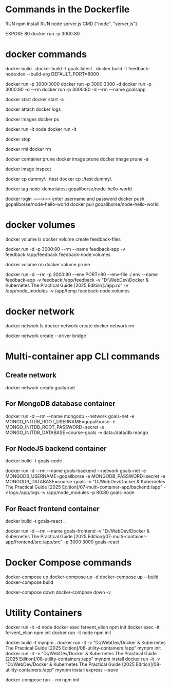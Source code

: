# Commands in the Dockerfile

RUN npm install <!-- This and other commands are for setting up the image only. Will be executed whenever the image is being built. -->
RUN node server.js <!-- This is incorrect as it will try to start the server in the image itself. -->
CMD ["node", "server.js"] <!-- Correct way. Will not be executed when the image is being built, but when a container is started based on the image. -->

EXPOSE 80 <!-- This port expose is just for documentation purpose. Doesn't do much. -->
docker run -p 3000:80 <image-id>

<!-- docker uses layer based architecture. So all the instructions in the dockerfile are executed layer by layer. If nothing changes, it uses previous layers from cache. If one layer changes, all the subsequent layers also re-executed. -->

# docker commands

docker build . <!-- build a new image from dockerfile -->
docker build -t goals:latest . <!-- build a new image from dockerfile with a custom tag -->
docker build -t feedback-node:dev --build-arg DEFAULT_PORT=8000 <!-- uses ARG DEFAULT_PORT=80 from dockerfile if not provided in CLI -->

<!-- default -- (run - new container in attached mode), (start - existing container in detached mode) -->

docker run -p 3000<Ext>:3000<Int> <image-id> <!-- # runs in attached mode, runs in foreground, blocks the terminal -->
docker run -p 3000<Ext>:3000<Int> -d <image-id> <!-- # runs in detached mode, runs in background, doesn't block the terminal -->
docker run -p 3000:80 -d --rm <image-id> <!-- --rm flag removes the container as soon as the container is stopped -->
docker run -p 3000:80 -d --rm --name goalsapp <image-id> <!-- name a container -->

docker start <container-name> <!-- runs in detached mode, runs in background, doesn't block the terminal -->
docker start -a <container-name> <!-- runs in attached mode, runs in foreground, blocks the terminal -->

docker attach <container-name> <!-- get terminal attached to a running detached container -->
docker logs <container-name> <!-- get existing/past logs from the container -->

docker images <!-- list all images -->
docker ps <!-- list all containers -->

docker run -it node
docker run -it <image-id>

docker stop <container-name>

docker rmi <image-id> <!-- remove image to which no container exists, either running or stopped. So first remove all the containers created from an image, only then remove the image -->
docker rm <container-name> <container-name> <container-name> <!-- remove multiple stopped containers -->

docker container prune <!-- remove all containers at once -->
docker image prune <!-- removes all images which have no tag -->
docker image prune -a <!-- remove all images including which have tag -->

docker image inspect <image-id> <!-- information about the image -->

docker cp <!--source --> dummy/. <!-- destination --> <container-name>:/test <!-- copy content to container -->
docker cp <!-- source --> <container-name>:/test <!-- destination --> dummy/. <!-- copy content from container -->

<!-- tag for image and name for container -->

docker tag node-demo:latest gopallborse/node-hello-world <!-- renaming an existing image -->

<!-- sharing docker images, the image name should be same as the repository name -->

docker login --->>> enter username and password
docker push gopallborse/node-hello-world
docker pull gopallborse/node-hello-world

# docker volumes

<!-- Anonymous volumes are removed automatically, when a container is removed.
This happens when you start / run a container with the --rm option.
If we start a container without this option, the anonymous volume would NOT be removed, even if we remove the container (with docker rm ...).
Still, if you then re-create and re-run the container (i.e. you run docker run ... again), a new anonymous volume will be created. So even though the anonymous volume wasn't removed automatically, it'll also not be helpful because a different anonymous volume is attached the next time the container starts (i.e. you removed the old container and run a new one).
Now you just start piling up a bunch of unused anonymous volumes - you can clear them via docker volume rm VOL_NAME or docker volume prune. -->

docker volume ls <!-- list all the volumes -->
docker volume create feedback-files <!-- create custom volumes manually -->

<!-- named volumes cannot be created through dockerfile. they need to be created through cli while running the container -->
docker run -d -p 3000:80 --rm --name feedback-app -v feedback<!-- stored under this name -->:/app/feedback<!-- path in the container --> feedback-node:volumes

docker volume rm <volume-id> <!-- remove unnamed unused volume -->
docker volume prune <!-- remove all unnamed unused volumes -->

<!-- ro flag in the bind mount is to specify for read only, as we want to make bind mounts read only, the container should be able to only read data from the bind mount, and not write -->
<!-- volumes with deep path (../../../) overwrite and take precedence, e.g. even though we have the read only bind mount down here, still /app/temp and /app/node_modules are not read only, it should be configured in the CLI and not in dockerfile-->
docker run -d --rm
-p 3000:80
--env PORT=80 <!-- or -e PORT=80 --> <!-- add multiple --env or -e for multiple environment variables -->
--env-file ./.env <!-- for configuring the .env file -->
--name feedback-app
-v feedback:/app/feedback
-v "D:\WebDev\Docker & Kubernetes The Practical Guide [2025 Edition]:/app:ro"
-v /app/node_modules
-v /app/temp
feedback-node:volumes

<!-- If we don't always want to copy and use the full path, we can use the shortcut: -v "%cd%":/app -->

# docker network

docker network ls
docker network create <network name>
docker network rm <network name>

<!-- Docker Networks support different kinds of "Drivers" which influence the behavior of the Network.
The default driver is the "bridge" driver - it provides the behavior i.e. containers can find each other by name, if they are in the same Network.
The driver can be set when a Network is created, simply by adding the --driver option.
Of course, if we want to use the "bridge" driver, we can simply omit the entire option, since "bridge" is the default anyways.
Docker also supports alternative drivers (e.g. host, overlay, macvlan, Third-party plugins, none), but we will use the "bridge" driver in most cases as it makes most sense in the vast majority of scenarios. -->

docker network create --driver bridge <network name>

# Multi-container app CLI commands

## Create network
docker network create goals-net

## For MongoDB database container
docker run -d --rm
--name mongodb
--network goals-net
-e MONGO_INITDB_ROOT_USERNAME=gopallborse
-e MONGO_INITDB_ROOT_PASSWORD=secret
-e MONGO_INITDB_DATABASE=course-goals
-v data:/data/db
mongo

## For NodeJS backend container
docker build -t goals-node .

docker run -d --rm
--name goals-backend
--network goals-net
-e MONGODB_USERNAME=gopallborse
-e MONGODB_PASSWORD=secret
-e MONGODB_DATABASE=course-goals
-v "D:/WebDev/Docker & Kubernetes The Practical Guide [2025 Edition]/07-multi-container-app/backend:/app"
-v logs:/app/logs
-v /app/node_modules
-p 80:80
goals-node

## For React frontend container
docker build -t goals-react .

docker run -d --rm
--name goals-frontend
-v "D:/WebDev/Docker & Kubernetes The Practical Guide [2025 Edition]/07-multi-container-app/frontend/src:/app/src"
-p 3000:3000
goals-react

# Docker Compose commands
docker-compose up
docker-compose up -d
docker-compose up --build <!-- force building images every time -->
docker-compose build <!-- if we want to only build the images, and not start the containers -->

docker-compose down
docker-compose down -v <!-- to delete volumes as well -->

# Utility Containers
<!-- we can execute following commands from out of the container as if running inside of the container -->
docker run -it -d node
docker exec fervent_elion npm init
docker exec -it fervent_elion npm init
docker run -it node npm init

docker build -t mynpm . <!-- image built with ENTRYPOINT [ "npm" ] in Dockerfile -->
docker run -it -v "D:/WebDev/Docker & Kubernetes The Practical Guide [2025 Edition]/08-utility-containers:/app" mynpm init
docker run -it -v "D:/WebDev/Docker & Kubernetes The Practical Guide [2025 Edition]/08-utility-containers:/app" mynpm install
docker run -it -v "D:/WebDev/Docker & Kubernetes The Practical Guide [2025 Edition]/08-utility-containers:/app" mynpm install express --save

docker-compose run --rm npm init